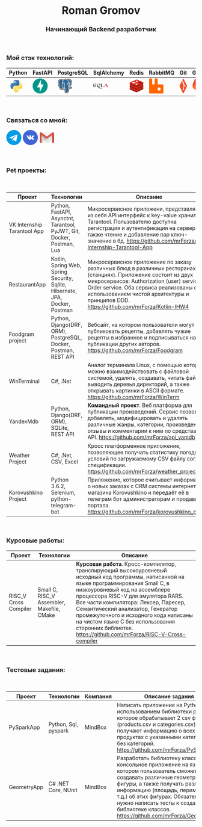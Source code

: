 <h1 align="center">Roman Gromov</h1>
<h3 align="center"><b>Начинающий Backend разработчик</b></h3>

</br>

<h3 align="left"><b>Мой стэк технологий:</b></h3>


| Python | FastAPI | PostgreSQL | SqlAlchemy | Redis | RabbitMQ | Git | GitLab | Docker | Postman |
|----------|----------|----------|----------|----------|----------|----------|----------|----------|----------|
| <img src="assets/python-original.svg" width="40" height="40"/> | <img src="assets/fastapi-original.svg" width="40" height="40"/> | <img src="assets/postgresql-original.svg" width="40" height="40"/> | <img src="assets/sqlalchemy-original.svg" width="40" height="40"/> | <img src="assets/redis-original.svg" width="40" height="40"/> | <img src="assets/rabbitmq-original.svg" width="40" height="40"/> | <img src="assets/git-original.svg" width="40" height="40"/> | <img src="assets/gitlab-original.svg" width="40" height="40"/> | <img src="assets/docker-original.svg" width="40" height="40"/> | <img src="assets/postman-original.svg" width="40" height="40"/> |

</br>

<h3 align="left"><b>Связаться со мной:</b></h3>
<p align="left">
<a href="https://t.me/R_Gromov" target="_blank" rel="noreferrer"> <img src="assets/free-icon-telegram-2111646.png" alt="bootstrap" width="40" height="40"/></a>
<a href="https://vk.com/gromovrom" target="_blank" rel="noreferrer"><img src="assets/free-icon-vkontakte-4494517.png" alt="csharp" width="40" height="40"/></a>
<a href="mailto:r.gromov.official@gmail.com" target="_blank" rel="noreferrer"><img src="assets/free-icon-gmail-2504727.png" alt="css3" width="40" height="40"/> </a><a href="https://www.djangoproject.com/" target="_blank" rel="noreferrer"></a></p>

</br>

<h3 align="left"><b>Pet проекты:</b></h3>

</br>

Проект | Технологии | Описание | 
--- | --- | --- |
VK Internship Tarantool App | Python, FastAPI, Asynctnt, Tarantool, PyJWT, Git, Docker, Postman, Lua | Микросервисное приложени, представляющее из себя API интерфейс к key-value хранилищу Tarantool. Пользователю доступна регистрация и аутентификация на сервере, а также чтение и добавление пар ключ-значение в бд. https://github.com/mrForza/VK-Internship-Tarantool-App
RestaurantApp | Kotlin, Spring Web, Spring Security, Sqlite, Hibernate, JPA, Docker, Postman | Микросервисное приложение по заказу различных блюд в различных ресторанах (станциях). Приложение состоит из двух микросервисов: Authorization (user) service, Order service. Оба сервиса реализованы с использованием чистой архитектуры и принципов DDD. https://github.com/mrForza/Kotlin-IHW4
Foodgram project | Python, Django(DRF, ORM), PostgreSQL, Docker, Postman, REST API | Вебсайт, на котором пользователи могут публиковать рецепты, добавлять чужие рецепты в избранное и подписываться на публикации других авторов. https://github.com/mrForza/Foodgram
WinTerminal | C#, .Net | Аналог терминала Linux, с помощью которого можно взаимодействовать с файловой системой, удалять, создавать, читать файлы, выводить деревья директорий, а также открывать картинки в ASCII формате. https://github.com/mrForza/WinTerm
YandexMdb | Python, Django(DRF, ORM), SQLite, REST API| **Командный проект**. Веб платформа для публикации произведений. Сервис позволяет добавлять, модифицировать и удалять различные жанры, категории, произведения, отзывы и комментарии к ним по средствам API. https://github.com/mrForza/api_yamdb
Weather Project | C#, .Net, CSV, Excel | Кросс платформенное приложение, позволяющее получать статистику погодных условий по загружаемому CSV файлу согласно спецификации. https://github.com/mrForza/weather_project
Korovushkino Project | Python 3.6.2, Selenium, python-telegram-bot | Приложение, которое считывает информацию о новых заказах с CRM системы интернет магазина Korovushkino и передаёт её в телеграм бот администраторам и продавцам портала. https://github.com/mrForza/korovushkino_project | 

</br>

<h3 align="left"><b>Курсовые работы:</b></h3>

Проект | Технологии | Описание | 
--- | --- | --- | 
RISC_V Cross Compiler | Small C, RISC_V Assembler, Makefile, CMake| **Курсовая работа**. Кросс-компилятор, транслирующий высокоуровневый исходный код программы, написанной на языке программирования Small C, в низкоуровневый код на ассемблере процессора RISC-V для эмулятора RARS. Все части компилятора: Лексер, Паресер, Семантический анализатор, Генератор промежуточного и исходного кода написаны на чистом языке C без использования сторонних библиотек. https://github.com/mrForza/RISC-V-Cross-compiler

</br>

<h3 align="left"><b>Тестовые задания:</b></h3>

</br>

Проект | Технологии | Компания | Описание задания |
--- | --- | --- | --- |
PySparkApp | Python, Sql, pyspark | MindBox | Написать приложение на Python с использованием библиотеки pyspark, которое обрабатывает 2 csv файла (products.csv и categories.csv) и получают информацию о всех продуктах с указанными категориями и без категорий. https://github.com/mrForza/PySparkApp
GeometryApp | C# .NET Core, NUnit | MindBox |  Разработать библиотеку классов и консольное приложение на языке C# в котором пользователь сможет создавать различные геометрические фигуры, а также получать различную информацию (площадь, периметр, и т.д.) об этих фигурах. Обязательно нужно написать тесты к созданной библиотеке классов. https://github.com/mrForza/GeometryApp

